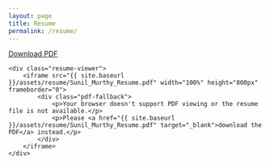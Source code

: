 ```yaml
---
layout: page
title: Resume
permalink: /resume/
---
```


<div class="resume-container">
    <div class="resume-header">
        <div class="resume-actions">
            <a href="{{ site.baseurl }}/assets/resume/Sunil_Murthy_Resume.pdf" class="btn-download" target="_blank">
                <i class="fas fa-download"></i> Download PDF
            </a>
        </div>
    </div>

    <div class="resume-viewer">
        <iframe src="{{ site.baseurl }}/assets/resume/Sunil_Murthy_Resume.pdf" width="100%" height="800px" frameborder="0">
            <div class="pdf-fallback">
                <p>Your browser doesn't support PDF viewing or the resume file is not available.</p>
                <p>Please <a href="{{ site.baseurl }}/assets/resume/Sunil_Murthy_Resume.pdf" target="_blank">download the PDF</a> instead.</p>
            </div>
        </iframe>
    </div>
</div>
